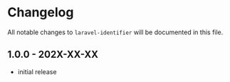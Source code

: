 # Changelog

All notable changes to `laravel-identifier` will be documented in this file.

## 1.0.0 - 202X-XX-XX

- initial release
